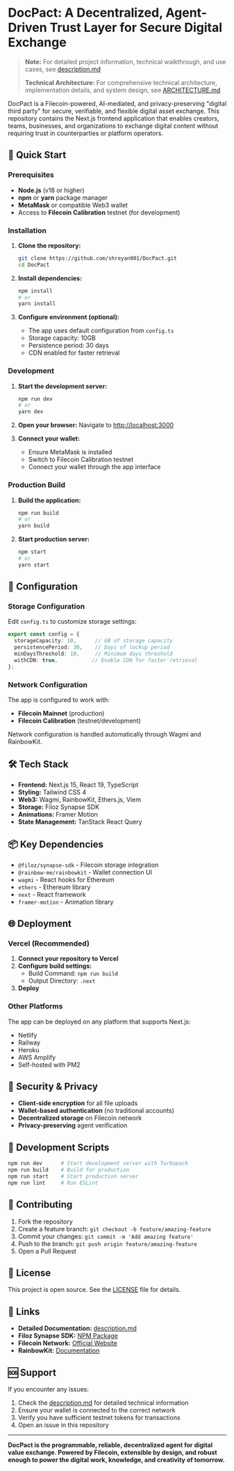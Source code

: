 # DocPact: A Decentralized, Agent-Driven Trust Layer for Secure Digital Exchange

> **Note:** For detailed project information, technical walkthrough, and use cases, see [description.md](./description.md)
> 
> **Technical Architecture:** For comprehensive technical architecture, implementation details, and system design, see [ARCHITECTURE.md](./ARCHITECTURE.md)

DocPact is a Filecoin-powered, AI-mediated, and privacy-preserving "digital third party" for secure, verifiable, and flexible digital asset exchange. This repository contains the Next.js frontend application that enables creators, teams, businesses, and organizations to exchange digital content without requiring trust in counterparties or platform operators.

## 🚀 Quick Start

### Prerequisites

- **Node.js** (v18 or higher)
- **npm** or **yarn** package manager
- **MetaMask** or compatible Web3 wallet
- Access to **Filecoin Calibration** testnet (for development)

### Installation

1. **Clone the repository:**
   ```bash
   git clone https://github.com/shreyan001/DocPact.git
   cd DocPact
   ```

2. **Install dependencies:**
   ```bash
   npm install
   # or
   yarn install
   ```

3. **Configure environment (optional):**
   - The app uses default configuration from `config.ts`
   - Storage capacity: 10GB
   - Persistence period: 30 days
   - CDN enabled for faster retrieval

### Development

1. **Start the development server:**
   ```bash
   npm run dev
   # or
   yarn dev
   ```

2. **Open your browser:**
   Navigate to [http://localhost:3000](http://localhost:3000)

3. **Connect your wallet:**
   - Ensure MetaMask is installed
   - Switch to Filecoin Calibration testnet
   - Connect your wallet through the app interface

### Production Build

1. **Build the application:**
   ```bash
   npm run build
   # or
   yarn build
   ```

2. **Start production server:**
   ```bash
   npm start
   # or
   yarn start
   ```

## 🔧 Configuration

### Storage Configuration

Edit `config.ts` to customize storage settings:

```typescript
export const config = {
  storageCapacity: 10,      // GB of storage capacity
  persistencePeriod: 30,    // Days of lockup period
  minDaysThreshold: 10,     // Minimum days threshold
  withCDN: true,           // Enable CDN for faster retrieval
};
```

### Network Configuration

The app is configured to work with:
- **Filecoin Mainnet** (production)
- **Filecoin Calibration** (testnet/development)

Network configuration is handled automatically through Wagmi and RainbowKit.

## 🛠 Tech Stack

- **Frontend:** Next.js 15, React 19, TypeScript
- **Styling:** Tailwind CSS 4
- **Web3:** Wagmi, RainbowKit, Ethers.js, Viem
- **Storage:** Filoz Synapse SDK
- **Animations:** Framer Motion
- **State Management:** TanStack React Query

## 📦 Key Dependencies

- `@filoz/synapse-sdk` - Filecoin storage integration
- `@rainbow-me/rainbowkit` - Wallet connection UI
- `wagmi` - React hooks for Ethereum
- `ethers` - Ethereum library
- `next` - React framework
- `framer-motion` - Animation library

## 🌐 Deployment

### Vercel (Recommended)

1. **Connect your repository to Vercel**
2. **Configure build settings:**
   - Build Command: `npm run build`
   - Output Directory: `.next`
3. **Deploy**

### Other Platforms

The app can be deployed on any platform that supports Next.js:
- Netlify
- Railway
- Heroku
- AWS Amplify
- Self-hosted with PM2

## 🔐 Security & Privacy

- **Client-side encryption** for all file uploads
- **Wallet-based authentication** (no traditional accounts)
- **Decentralized storage** on Filecoin network
- **Privacy-preserving** agent verification

## 🧪 Development Scripts

```bash
npm run dev      # Start development server with Turbopack
npm run build    # Build for production
npm run start    # Start production server
npm run lint     # Run ESLint
```

## 🤝 Contributing

1. Fork the repository
2. Create a feature branch: `git checkout -b feature/amazing-feature`
3. Commit your changes: `git commit -m 'Add amazing feature'`
4. Push to the branch: `git push origin feature/amazing-feature`
5. Open a Pull Request

## 📄 License

This project is open source. See the [LICENSE](LICENSE) file for details.

## 🔗 Links

- **Detailed Documentation:** [description.md](./description.md)
- **Filoz Synapse SDK:** [NPM Package](https://www.npmjs.com/package/@filoz/synapse-sdk)
- **Filecoin Network:** [Official Website](https://filecoin.io/)
- **RainbowKit:** [Documentation](https://www.rainbowkit.com/)

## 🆘 Support

If you encounter any issues:
1. Check the [description.md](./description.md) for detailed technical information
2. Ensure your wallet is connected to the correct network
3. Verify you have sufficient testnet tokens for transactions
4. Open an issue in this repository

---

**DocPact is the programmable, reliable, decentralized agent for digital value exchange. Powered by Filecoin, extensible by design, and robust enough to power the digital work, knowledge, and creativity of tomorrow.**